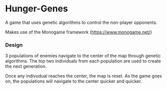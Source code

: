 # Hunger-Genes

A game that uses genetic algorithms to control the non-player opponents.

Makes use of the Monogame framework (https://www.monogame.net/)

### Design

3 populations of enemies navigate to the center of the map through genetic algorithms. The top two individuals from each population are used to create the next generation.

Once any indivudual reaches the center, the map is reset. As the game goes on, the populations will navigate to the center quicker and quicker.
